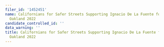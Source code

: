 ```yaml
---
filer_id: '1452451'
name: Californians for Safer Streets Supporting Ignacio De La Fuente for Mayor of
  Oakland 2022
candidate_controlled_id: ''
data_warning: ''
title: Californians for Safer Streets Supporting Ignacio De La Fuente for Mayor of
  Oakland 2022
---
```

